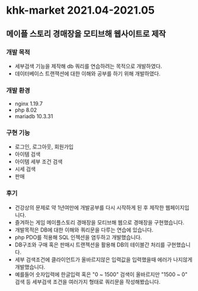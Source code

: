 # khk-market 2021.04-2021.05 
## 메이플 스토리 경매장을 모티브해 웹사이트로 제작

### 개발 목적
- 세부검색 기능을 제작해 db 쿼리를 연습하려는 목적으로 개발하였다.
- 데이터베이스 트랜잭션에 대한 이해와 공부를 하기 위해 개발하였다.

### 개발 환경
- nginx 1.19.7
- php 8.02
- mariadb 10.3.31

### 구현 기능
- 로그인, 로그아웃, 회원가입
- 아이템 검색
- 아이템 세부 조건 검색
- 시세 검색
- 판매

### 후기
- 건강상의 문제로 약 1년여만에 개발공부를 다시 시작하게 된 후 제작한 웹페이지입니다.
- 즐겨하는 게임 메이플스토리 경매장을 모티브해 웹으로 경매장을 구현했습니다.
- 개발목적은 DB에 대한 이해와 쿼리문을 다루는 연습에 있습니다.
- php PDO를 적용해 SQL 인젝션을 염두하고 개발했습니다.
- DB구조와 구매 혹은 판매시 트랜젝션을 활용해 DB의 테이블간 처리를 구현했습니다.
- 세부 검색조건에 클라이언트가 올바르지않은 입력값을 입력했을때 에러가 나지않게 개발했습니다.
- 예를들어 숫자입력에 한글입력 혹은 "0 ~ 1500" 검색이 올바르지만 "1500 ~ 0" 검색 등 세부검색 조건을 여러가지 형태로 쿼리문을 작성해봤습니다.
    
